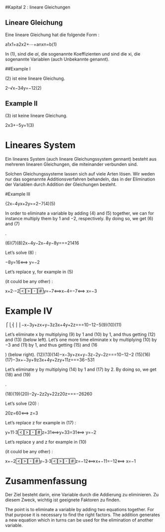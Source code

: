#Kapital 2 : lineare Gleichungen

## Lineare Gleichung

Eine lineare Gleichung hat die folgende Form :

a1x1+a2x2+⋯+anxn=b(1)


In (1), sind die $ai$, die sogenannte Koeffizienten und sind die xi, die sogenannte Variablen (auch Unbekannte genannt).


##Example I

(2) ist eine lineare Gleichung.

2–√x−34y=−12(2)

## Example II

(3) ist keine lineare Gleichung.

2x3+−5y=1(3)


# Lineares System

Ein lineares System (auch lineare Gleichungssystem gennant) besteht aus mehreren linearen Gleichungen, die miteinander verbunden sind.

Solchen Gleichungssysteme lassen sich auf viele Arten lösen. Wir weden nur das sogenannte Additionsverfahren behandeln, das in der Elimination der Variablen durch Addition der Gleichungen besteht.

#Example III

{2x−4yx+2y==2−7(4)(5)

In order to eliminate a variable by adding (4) and (5) together, we can for instance multiply them by 1 and −2, respectively. By doing so, we get (6) and (7)

.

(6)(7)(8)2x−4y−2x−4y−8y===21416

Let’s solve (8) :

−8y=16⟺
y=−2

Let’s replace y, for example in (5)

(it could be any other) :

x+2⋅−2y=−7⟺x−4=−7⟺
x=−3

# Example IV

⎧⎩⎨⎪⎪−x−3y+zx+y−3z3x+4y+2z===10−12−5(9)(10)(11)



Let’s eliminate x
by multiplying (9) by 1 and (10) by 1, and thus getting (12) and (13) (below left). Let’s one more time eliminate x by multiplying (10) by −3 and (11) by 1, and thus getting (15) and (16

) (below right).
(12)(13)(14)−x−3y+zx+y−3z−2y−2z===10−12−2
(15)(16)(17)−3x+−3y+9z3x+4y+2zy+11z===36−531


Let’s eliminate y
by multiplying (14) by 1 and (17) by 2. By doing so, we get (18) and (19)

.

(18)(19)(20)−2y−2z2y+22z20z===−26260

Let’s solve (20) :

20z=60⟺
z=3

Let’s replace z for example in (17) :

y+11⋅3z=31⟺y+33=31⟺
y=−2

Let’s replace y
and z for example in (10)

(it could be any other) :

x+−2y−3⋅3z=−12⟺x+−11=−12⟺
x=−1

# Zusammenfassung

Der Ziel besteht darin, eine Variable durch die Addierung zu eliminieren. Zu diesem Zweck, wichtig ist geeignete Faktoren zu finden.

The point is to eliminate a variable by adding two equations together. For that purpose it is necessary to find the right factors. The addition generates a new equation which in turns can be used for the elimination of another variable.
